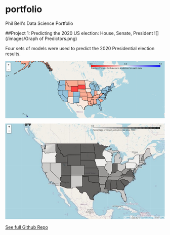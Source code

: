 # portfolio
Phil Bell's Data Science Portfolio


##Project 1: Predicting the 2020 US election: House, Senate, President
![](/images/Graph of Predictors.png)

Four sets of models were used to predict the 2020 Presidential election results.

![](/images/rf_preds_map_2.png)

![](/images/strike_rate_map.jpg)

[See full Github Repo](https://github.com/pfvbell/president)



